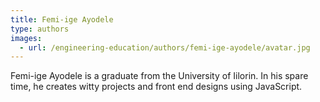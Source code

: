```yaml
---
title: Femi-ige Ayodele
type: authors
images:
  - url: /engineering-education/authors/femi-ige-ayodele/avatar.jpg 
---
```

Femi-ige Ayodele is a graduate from the University of Iilorin. In his spare time, he creates witty projects and front end designs using JavaScript.
